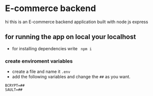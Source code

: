 # E-commerce backend
hi this is an E-commerce backend application built with node js express

## for running the app on local your localhost

- for installing dependencies write ` npm i`


### create enviroment variables

- create a file and name it `.env`
- add the following variables and change the `##` as you want.


```
BCRYPT=##
SAULT=##
```

